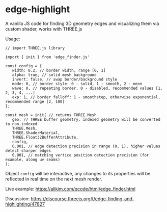 # edge-highlight
A vanilla JS code for finding 3D geometry edges and visualizing them via custom shader, works with THREE.js

Usage:

```
// import THREE.js library

import { init } from 'edge_finder.js'

const config = {
   width: 0.2, // border width, range [0, 1]
   alpha: true, // solid mesh background
   invert: false, // swap border/background style
   mode: 0, // border style: 0 - solid, 1 - smooth, 2 - neon
   wave: 0, // repeating border, 0 - disabled, recommended values [1, 2, 3, 4, ...]
   exp: 1, // border falloff: 1 - smoothstep, otherwise exponential, recommended range [2, 100]
};

const mesh = init( // returns THREE.Mesh
   geo, // THREE buffer geometry, indexed geometry will be converted to non-indexed
   THREE.Mesh, 
   THREE.ShaderMaterial, 
   THREE.Float32BufferAttribute, 
   config, 
   0.001, // edge detection precision in range (0, 1), higher values detect sharper edges
   0.001, // matching vertice position detection precision (for example, along uv seams)
);
```

Object `config` will be interactive, any changes to its properties will be reflected in real time on the next mesh render.

Live example:
https://alikim.com/qcode/html/edge_finder.html

Discussion:
https://discourse.threejs.org/t/edge-finding-and-highlighting/47827
